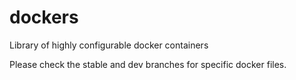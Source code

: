 dockers
=======

 Library of highly configurable docker containers

 Please check the stable and dev branches for specific docker files.
